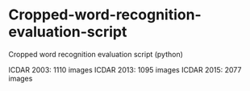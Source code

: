 # Cropped-word-recognition-evaluation-script
Cropped word recognition evaluation script (python)

ICDAR 2003: 1110 images
ICDAR 2013: 1095 images
ICDAR 2015: 2077 images
